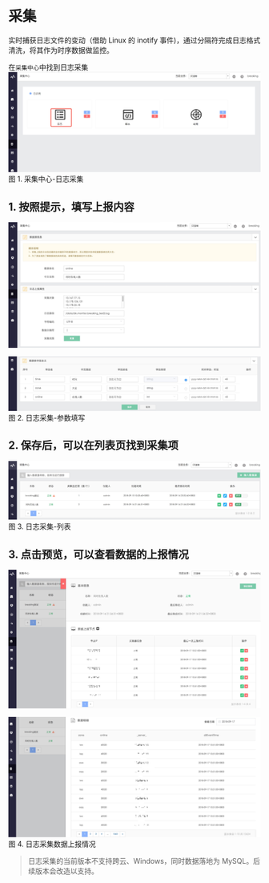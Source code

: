 # 采集

实时捕获日志文件的变动（借助 Linux 的 inotify 事件)，通过分隔符完成日志格式清洗，将其作为时序数据做监控。

在`采集中心`中找到日志采集
![](../../media/15371526106727.jpg)
图 1. 采集中心-日志采集

## 1. 按照提示，填写上报内容
![](../../media/15371526358565.jpg)

![](../../media/15371526592941.jpg)
图 2. 日志采集-参数填写

## 2. 保存后，可以在列表页找到采集项
![](../../media/15371526876614.jpg)
图 3. 日志采集-列表

## 3. 点击预览，可以查看数据的上报情况
![](../../media/15371527223615.jpg)

![](../../media/15371527730887.jpg)
图 4. 日志采集数据上报情况

> 日志采集的当前版本不支持跨云、Windows，同时数据落地为 MySQL。后续版本会改造以支持。

